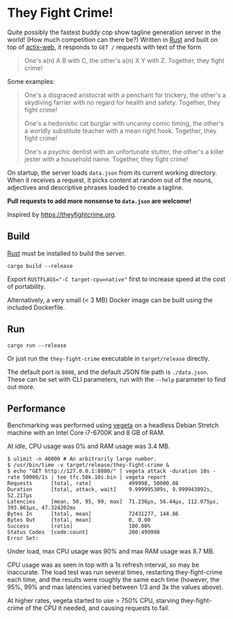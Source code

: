 They Fight Crime!
=================

Quite possibly the fastest buddy cop show tagline generation server in the
world! (How much competition can there be?) Written in
[Rust](https://www.rust-lang.org/) and built on top of
[actix-web](https://actix.rs/), it responds to `GET /` requests with text of the
form

> One's a(n) A B with C, the other's a(n) X Y with Z. Together, they fight crime!

Some examples:

> One's a disgraced aristocrat with a penchant for trickery, the other's a skydiving farrier with no regard for health and safety. Together, they fight crime!
>
> One's a hedonistic cat burglar with uncanny comic timing, the other's a worldly substitute teacher with a mean right hook. Together, they fight crime!
>
> One's a psychic dentist with an unfortunate stutter, the other's a killer jester with a household name. Together, they fight crime!

On startup, the server loads `data.json` from its current working directory.
When it receives a request, it picks content at random out of the nouns,
adjectives and descriptive phrases loaded to create a tagline.

**Pull requests to add more nonsense to `data.json` are welcome!**

Inspired by <https://theyfightcrime.org>.

## Build

[Rust](https://www.rust-lang.org/) must be installed to build the server.

```shell
cargo build --release
```

Export `RUSTFLAGS="-C target-cpu=native"` first to increase speed at the cost of
portability.

Alternatively, a very small (< 3 MB) Docker image can be built using the
included Dockerfile.

## Run

```shell
cargo run --release
```

Or just run the `they-fight-crime` executable in `target/release` directly.

The default port is `8080`, and the default JSON file path is `./data.json`.
These can be set with CLI parameters, run with the `--help` parameter to find
out more.

## Performance

Benchmarking was performed using [vegeta](https://github.com/tsenart/vegeta) on
a headless Debian Stretch machine with an Intel Core i7-6700K and 8 GB of RAM.

At idle, CPU usage was 0% and RAM usage was 3.4 MB.

```
$ ulimit -n 40000 # An arbitrarily large number.
$ /usr/bin/time -v target/release/they-fight-crime &
$ echo "GET http://127.0.0.1:8080/" | vegeta attack -duration 10s -rate 50000/1s | tee tfc.50k.10s.bin | vegeta report
Requests      [total, rate]            499998, 50000.08
Duration      [total, attack, wait]    9.999995309s, 9.999943092s, 52.217µs
Latencies     [mean, 50, 95, 99, max]  71.236µs, 56.44µs, 112.075µs, 393.861µs, 47.324202ms
Bytes In      [total, mean]            72431277, 144.86
Bytes Out     [total, mean]            0, 0.00
Success       [ratio]                  100.00%
Status Codes  [code:count]             200:499998
Error Set:
```

Under load, max CPU usage was 90% and max RAM usage was 8.7 MB.

CPU usage was as seen in top with a 1s refresh interval, so may be inaccurate.
The load test was run several times, restarting they-fight-crime each time, and
the results were roughly the same each time (however, the 95%, 99% and max
latencies varied between 1/3 and 3x the values above).

At higher rates, vegeta started to use > 750% CPU, starving they-fight-crime of
the CPU it needed, and causing requests to fail.
